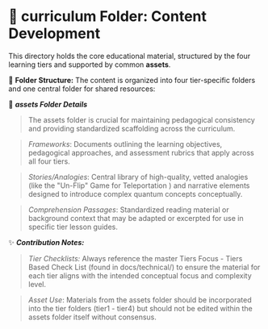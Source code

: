 # **📘 curriculum Folder: Content Development**
This directory holds the core educational material, structured by the four learning tiers and supported by common **assets**.  

📁 **Folder Structure:** The content is organized into four tier-specific folders and one central folder for shared resources:

🧩 ***assets Folder Details***
>The assets folder is crucial for maintaining pedagogical consistency and providing standardized scaffolding across the curriculum.

>*Frameworks*: Documents outlining the learning objectives, pedagogical approaches, and assessment rubrics that apply across all four tiers.

>*Stories/Analogies*: Central library of high-quality, vetted analogies (like the "Un-Flip" Game for Teleportation ) and narrative elements designed to introduce complex quantum concepts conceptually.

>*Comprehension Passages*: Standardized reading material or background context that may be adapted or excerpted for use in specific tier lesson guides.

✨ ***Contribution Notes:***

>*Tier Checklists:* Always reference the master Tiers Focus - Tiers Based Check List (found in docs/technical/) to ensure the material for each tier aligns with the intended conceptual focus and complexity level.

>*Asset Use*: Materials from the assets folder should be incorporated into the tier folders (tier1 - tier4) but should not be edited within the assets folder itself without consensus.
